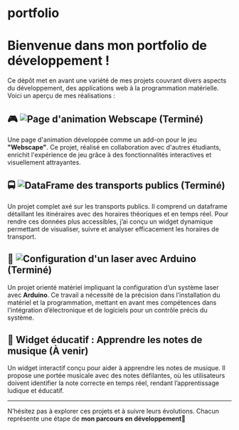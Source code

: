 # portfolio

# Bienvenue dans mon portfolio de développement !  

Ce dépôt met en avant une variété de mes projets couvrant divers aspects du développement, des applications web à la programmation matérielle. Voici un aperçu de mes réalisations :  

## 🎮 ![Page d'animation Webscape](https://github.com/vler0ux/portfolio/tree/891cb237d45f82e0a2786f810519cf4c6b6b2230/webscape) (Terminé)  
Une page d'animation développée comme un add-on pour le jeu **"Webscape"**. Ce projet, réalisé en collaboration avec d'autres étudiants, enrichit l'expérience de jeu grâce à des fonctionnalités interactives et visuellement attrayantes.  

## 🚍 ![DataFrame des transports publics](https://github.com/vler0ux/portfolio/tree/891cb237d45f82e0a2786f810519cf4c6b6b2230/api_datavisualisation)  (Terminé)  
Un projet complet axé sur les transports publics. Il comprend un dataframe détaillant les itinéraires avec des horaires théoriques et en temps réel. Pour rendre ces données plus accessibles, j’ai conçu un widget dynamique permettant de visualiser, suivre et analyser efficacement les horaires de transport.  

## 🔴 ![Configuration d'un laser avec Arduino](https://github.com/vler0ux/portfolio/tree/891cb237d45f82e0a2786f810519cf4c6b6b2230/arduino)(Terminé)  
Un projet orienté matériel impliquant la configuration d’un système laser avec **Arduino**. Ce travail a nécessité de la précision dans l’installation du matériel et la programmation, mettant en avant mes compétences dans l'intégration d’électronique et de logiciels pour un contrôle précis du système.  

## 🎵 Widget éducatif : Apprendre les notes de musique (À venir)  
Un widget interactif conçu pour aider à apprendre les notes de musique. Il propose une portée musicale avec des notes défilantes, où les utilisateurs doivent identifier la note correcte en temps réel, rendant l’apprentissage ludique et éducatif.  

---

N’hésitez pas à explorer ces projets et à suivre leurs évolutions. Chacun représente une étape de **mon parcours en développement**🎉  

